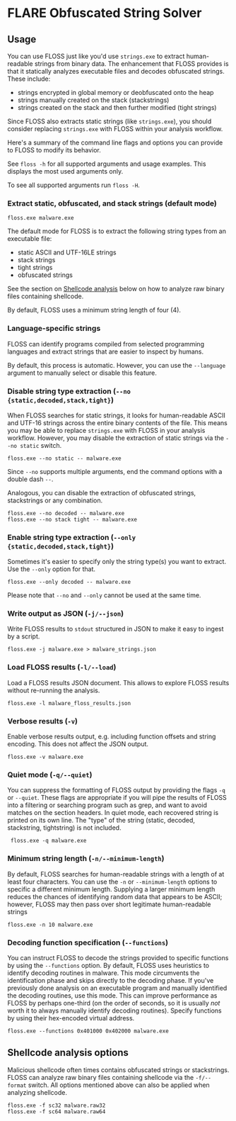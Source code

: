 # FLARE Obfuscated String Solver

## Usage

You can use FLOSS just like you'd use `strings.exe`
 to extract human-readable strings from binary data.
The enhancement that FLOSS provides is that it statically
 analyzes executable files and decodes obfuscated strings.
These include:
* strings encrypted in global memory or deobfuscated onto the heap
* strings manually created on the stack (stackstrings)
* strings created on the stack and then further modified (tight strings)

Since FLOSS also extracts static strings (like `strings.exe`),
 you should consider replacing `strings.exe` with FLOSS
 within your analysis workflow.

Here's a summary of the command line flags and options you
 can provide to FLOSS to modify its behavior.

See `floss -h` for all supported arguments and usage examples. This displays the most used arguments only.

To see all supported arguments run `floss -H`.

### Extract static, obfuscated, and stack strings (default mode)

    floss.exe malware.exe

The default mode for FLOSS is to extract the following string types from an executable file:
- static ASCII and UTF-16LE strings
- stack strings
- tight strings
- obfuscated strings

See the section on [Shellcode analysis](#shellcode) below on how to analyze raw binary files
containing shellcode.

By default, FLOSS uses a minimum string length of four (4).

### Language-specific strings
FLOSS can identify programs compiled from selected programming languages and extract strings that are easier to inspect by humans.

By default, this process is automatic. However, you can use the `--language` argument to manually select or disable this feature.

### Disable string type extraction (`--no {static,decoded,stack,tight}`)

When FLOSS searches for static strings, it looks for
 human-readable ASCII and UTF-16 strings across the
 entire binary contents of the file.
This means you may be able to replace `strings.exe` with
 FLOSS in your analysis workflow. However, you may disable
 the extraction of static strings via the `--no static` switch.

    floss.exe --no static -- malware.exe

Since `--no` supports multiple arguments, end the command options with a double dash `--`.

Analogous, you can disable the extraction of obfuscated strings, stackstrings or any combination.

    floss.exe --no decoded -- malware.exe
    floss.exe --no stack tight -- malware.exe


### Enable string type extraction (`--only {static,decoded,stack,tight}`)

Sometimes it's easier to specify only the string type(s) you want to extract.
Use the `--only` option for that.

    floss.exe --only decoded -- malware.exe

Please note that `--no` and `--only` cannot be used at the same time.

### Write output as JSON (`-j/--json`)

Write FLOSS results to `stdout` structured in JSON to make it easy to ingest by a script.

    floss.exe -j malware.exe > malware_strings.json

### Load FLOSS results (`-l/--load`)

Load a FLOSS results JSON document. This allows to explore FLOSS results without re-running the analysis.

    floss.exe -l malware_floss_results.json


### Verbose results (`-v`)

Enable verbose results output, e.g. including function offsets and string encoding.
This does not affect the JSON output.

    floss.exe -v malware.exe


### Quiet mode (`-q/--quiet`)

You can suppress the formatting of FLOSS output by providing
 the flags `-q` or `--quiet`.
These flags are appropriate if you will pipe the results of FLOSS
 into a filtering or searching program such as grep, and
 want to avoid matches on the section headers.
In quiet mode, each recovered string is printed on its
 own line.
The "type" of the string (static, decoded, stackstring, tightstring)
 is not included.

     floss.exe -q malware.exe


### Minimum string length (`-n/--minimum-length`)

By default, FLOSS searches for human-readable strings
 with a length of at least four characters.
You can use the `-n` or `--minimum-length` options to
 specific a different minimum length.
Supplying a larger minimum length reduces the chances
 of identifying random data that appears to be ASCII;
 however, FLOSS may then pass over short legitimate
 human-readable strings

    floss.exe -n 10 malware.exe


### Decoding function specification (`--functions`)

You can instruct FLOSS to decode the strings provided
 to specific functions by using the `--functions`
 option.
By default, FLOSS uses heuristics to identify decoding
 routines in malware.
This mode circumvents the identification phase and skips
 directly to the decoding phase.
If you've previously done analysis on an executable program
 and manually identified the decoding routines, use
 this mode.
This can improve performance as FLOSS by perhaps one-third
 (on the order of seconds, so it is usually _not_ worth it
  to always manually identify decoding routines).
Specify functions by using their hex-encoded virtual address.

    floss.exe --functions 0x401000 0x402000 malware.exe


## <a name="shellcode"></a>Shellcode analysis options

Malicious shellcode often times contains obfuscated strings or stackstrings.
FLOSS can analyze raw binary files containing shellcode via the `-f/--format` switch. All
options mentioned above can also be applied when analyzing shellcode.

    floss.exe -f sc32 malware.raw32
    floss.exe -f sc64 malware.raw64
